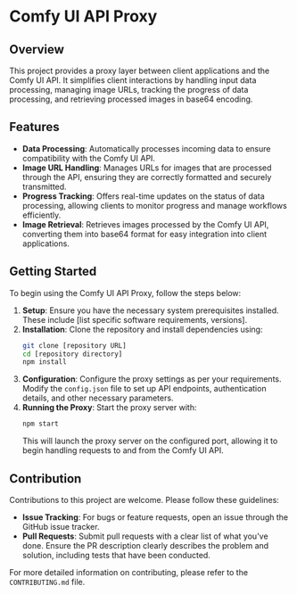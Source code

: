 
# Comfy UI API Proxy

## Overview
This project provides a proxy layer between client applications and the Comfy UI API. It simplifies client interactions by handling input data processing, managing image URLs, tracking the progress of data processing, and retrieving processed images in base64 encoding.

## Features
- **Data Processing**: Automatically processes incoming data to ensure compatibility with the Comfy UI API.
- **Image URL Handling**: Manages URLs for images that are processed through the API, ensuring they are correctly formatted and securely transmitted.
- **Progress Tracking**: Offers real-time updates on the status of data processing, allowing clients to monitor progress and manage workflows efficiently.
- **Image Retrieval**: Retrieves images processed by the Comfy UI API, converting them into base64 format for easy integration into client applications.

## Getting Started
To begin using the Comfy UI API Proxy, follow the steps below:
1. **Setup**: Ensure you have the necessary system prerequisites installed. These include [list specific software requirements, versions].
2. **Installation**: Clone the repository and install dependencies using:
   ```bash
   git clone [repository URL]
   cd [repository directory]
   npm install
   ```
3. **Configuration**: Configure the proxy settings as per your requirements. Modify the `config.json` file to set up API endpoints, authentication details, and other necessary parameters.
4. **Running the Proxy**: Start the proxy server with:
   ```bash
   npm start
   ```
   This will launch the proxy server on the configured port, allowing it to begin handling requests to and from the Comfy UI API.

## Contribution
Contributions to this project are welcome. Please follow these guidelines:
- **Issue Tracking**: For bugs or feature requests, open an issue through the GitHub issue tracker.
- **Pull Requests**: Submit pull requests with a clear list of what you've done. Ensure the PR description clearly describes the problem and solution, including tests that have been conducted.

For more detailed information on contributing, please refer to the `CONTRIBUTING.md` file.
